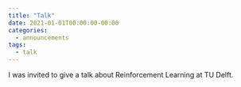 ```yaml
---
title: "Talk"
date: 2021-01-01T00:00:00-00:00
categories:
  - announcements
tags:
  - talk
---
```


I was invited to give a talk about Reinforcement Learning at TU Delft.